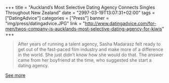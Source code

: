 +++
title = "Auckland’s Most Selective Dating Agency Connects Singles Throughout New Zealand"
date = "2997-03-19T13:07:31+02:00"
tags = ["DatingAdvice"]
categories = ["Press"]
banner = "img/press/datingadvice.JPG"
link = "http://www.datingadvice.com/for-men/twos-company-is-aucklands-most-selective-dating-agency-for-kiwis"
+++

> After years of running a talent agency, Sasha Madarasz felt ready to get out of the fast-paced film industry and make more of a difference in the world. She just didn’t know how she would do that. The answer came from her boyfriend at the time, who suggested she start a dating agency.

<a href="http://www.datingadvice.com/for-men/twos-company-is-aucklands-most-selective-dating-agency-for-kiwis">See more</a>